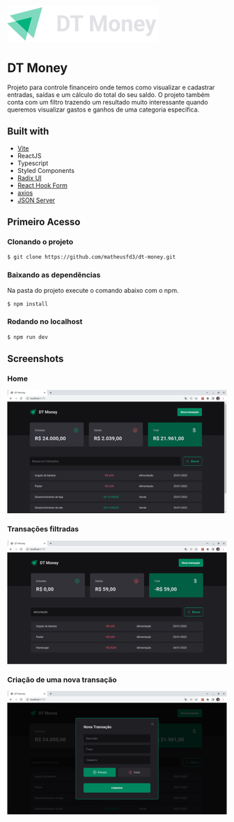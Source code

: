 ![Logo](https://github.com/matheusfd3/dt-money/blob/main/src/assets/dt-money-logo.svg)
# DT Money
Projeto para controle financeiro onde temos como visualizar e cadastrar entradas, saídas e um cálculo do total do seu saldo. O projeto também conta com um filtro trazendo um resultado muito interessante quando queremos visualizar gastos e ganhos de uma categoria específica.
## Built with
- [Vite](https://vitejs.dev/)
- ReactJS
- Typescript
- Styled Components
- [Radix UI](https://www.radix-ui.com/)
- [React Hook Form](https://react-hook-form.com/)
- [axios](https://axios-http.com/ptbr/docs/intro)
- [JSON Server](https://github.com/typicode/json-server)
## Primeiro Acesso
### Clonando o projeto
```bash
$ git clone https://github.com/matheusfd3/dt-money.git
```
### Baixando as dependências
Na pasta do projeto execute o comando abaixo com o npm.
```bash
$ npm install
```
### Rodando no localhost
```bash
$ npm run dev
```
## Screenshots
### Home
![App Screenshot](https://github.com/matheusfd3/dt-money/blob/main/.github/home.png)
### Transações filtradas
![App Screenshot](https://github.com/matheusfd3/dt-money/blob/main/.github/filtered.png)
### Criação de uma nova transação
![App Screenshot](https://github.com/matheusfd3/dt-money/blob/main/.github/create-new-transaction.png)
